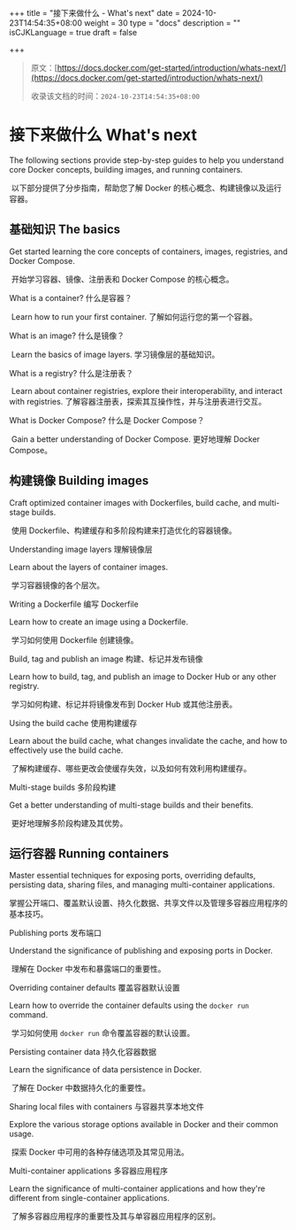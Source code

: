 +++
title = "接下来做什么 - What's next"
date = 2024-10-23T14:54:35+08:00
weight = 30
type = "docs"
description = ""
isCJKLanguage = true
draft = false

+++

> 原文：[https://docs.docker.com/get-started/introduction/whats-next/](https://docs.docker.com/get-started/introduction/whats-next/)
>
> 收录该文档的时间：`2024-10-23T14:54:35+08:00`

# 接下来做什么 What's next

The following sections provide step-by-step guides to help you understand core Docker concepts, building images, and running containers.

​	以下部分提供了分步指南，帮助您了解 Docker 的核心概念、构建镜像以及运行容器。

## 基础知识 The basics

Get started learning the core concepts of containers, images, registries, and Docker Compose.

​	开始学习容器、镜像、注册表和 Docker Compose 的核心概念。

What is a container? 什么是容器？

​	Learn how to run your first container. 了解如何运行您的第一个容器。

What is an image? 什么是镜像？

​	Learn the basics of image layers. 学习镜像层的基础知识。

What is a registry? 什么是注册表？

​	Learn about container registries, explore their interoperability, and interact with registries. 了解容器注册表，探索其互操作性，并与注册表进行交互。

What is Docker Compose? 什么是 Docker Compose？

​	Gain a better understanding of Docker Compose. 更好地理解 Docker Compose。

## 构建镜像 Building images

Craft optimized container images with Dockerfiles, build cache, and multi-stage builds.

​	使用 Dockerfile、构建缓存和多阶段构建来打造优化的容器镜像。

Understanding image layers 理解镜像层

Learn about the layers of container images.

​	学习容器镜像的各个层次。

Writing a Dockerfile 编写 Dockerfile

Learn how to create an image using a Dockerfile.

​	学习如何使用 Dockerfile 创建镜像。

Build, tag and publish an image 构建、标记并发布镜像

Learn how to build, tag, and publish an image to Docker Hub or any other registry.

​	学习如何构建、标记并将镜像发布到 Docker Hub 或其他注册表。

Using the build cache 使用构建缓存

Learn about the build cache, what changes invalidate the cache, and how to effectively use the build cache.

​	了解构建缓存、哪些更改会使缓存失效，以及如何有效利用构建缓存。

Multi-stage builds 多阶段构建

Get a better understanding of multi-stage builds and their benefits.

​	更好地理解多阶段构建及其优势。

## 运行容器 Running containers

Master essential techniques for exposing ports, overriding defaults, persisting data, sharing files, and managing multi-container applications.

​	掌握公开端口、覆盖默认设置、持久化数据、共享文件以及管理多容器应用程序的基本技巧。

Publishing ports 发布端口

Understand the significance of publishing and exposing ports in Docker.

​	理解在 Docker 中发布和暴露端口的重要性。

Overriding container defaults 覆盖容器默认设置

Learn how to override the container defaults using the `docker run` command.

​	学习如何使用 `docker run` 命令覆盖容器的默认设置。

Persisting container data 持久化容器数据

Learn the significance of data persistence in Docker. 

​	了解在 Docker 中数据持久化的重要性。

Sharing local files with containers 与容器共享本地文件

Explore the various storage options available in Docker and their common usage.

​	探索 Docker 中可用的各种存储选项及其常见用法。

Multi-container applications 多容器应用程序

Learn the significance of multi-container applications and how they're different from single-container applications.

​	了解多容器应用程序的重要性及其与单容器应用程序的区别。
